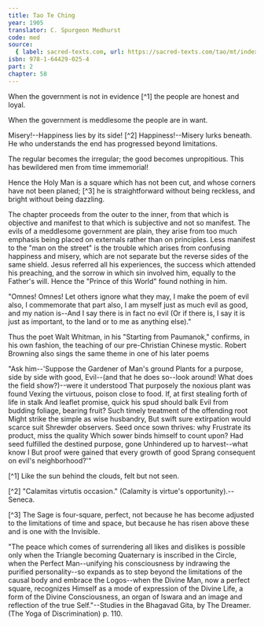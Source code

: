 ```yaml
---
title: Tao Te Ching
year: 1905
translator: C. Spurgeon Medhurst
code: med
source:
  { label: sacred-texts.com, url: https://sacred-texts.com/tao/mt/index.htm }
isbn: 978-1-64429-025-4
part: 2
chapter: 58
---
```


When the government is not in evidence [^1] the people are honest and loyal.

When the government is meddlesome the people are in want.

Misery!--Happiness lies by its side! [^2] Happiness!--Misery lurks beneath. He who understands the end has progressed beyond limitations.

The regular becomes the irregular; the good becomes unpropitious. This has bewildered men from time immemorial!

Hence the Holy Man is a square which has not been cut, and whose corners have not been planed; [^3] he is straightforward without being reckless, and bright without being dazzling.

The chapter proceeds from the outer to the inner, from that which is objective and manifest to that which is subjective and not so manifest. The evils of a meddlesome government are plain, they arise from too much emphasis being placed on externals rather than on principles. Less manifest to the "man on the street" is the trouble which arises from confusing happiness and misery, which are not separate but the reverse sides of the same shield. Jesus referred all his experiences, the success which attended his preaching, and the sorrow in which sin involved him, equally to the Father's will. Hence the "Prince of this World" found nothing in him.

"Omnes! Omnes! Let others ignore what they may,
I make the poem of evil also, I commemorate that part also,
I am myself just as much evil as good, and my nation is--And I say there is in fact no evil
(Or if there is, I say it is just as important, to the land or to me as anything else)."

Thus the poet Walt Whitman, in his "Starting from Paumanok," confirms, in his own fashion, the teaching of our pre-Christian Chinese mystic. Robert Browning also sings the same theme in one of his later poems

"Ask him--'Suppose the Gardener of Man's ground
Plants for a purpose, side by side with good,
Evil--(and that he does so--look around!
What does the field show?)--were it understood
That purposely the noxious plant was found
Vexing the virtuous, poison close to food.
If, at first stealing forth of life in stalk
And leaflet promise, quick his spud should balk
Evil from budding foliage, bearing fruit?
Such timely treatment of the offending root
Might strike the simple as wise husbandry,
But swift sure extirpation would scarce suit
Shrewder observers. Seed once sown thrives: why
Frustrate its product, miss the quality
Which sower binds himself to count upon?
Had seed fulfilled the destined purpose, gone
Unhindered up to harvest--what know I
But proof were gained that every growth of good
Sprang consequent on evil's neighborhood?'"

[^1] Like the sun behind the clouds, felt but not seen.

[^2] "Calamitas virtutis occasion." (Calamity is virtue's opportunity).--Seneca.

[^3] The Sage is four-square, perfect, not because he has become adjusted to the limitations of time and space, but because he has risen above these and is one with the Invisible.

"The peace which comes of surrendering all likes and dislikes is possible only when the Triangle becoming Quaternary is inscribed in the Circle, when the Perfect Man--unifying his consciousness by indrawing the purified personality--so expands as to step beyond the limitations of the causal body and embrace the Logos--when the Divine Man, now a perfect square, recognizes Himself as a mode of expression of the Divine Life, a form of the Divine Consciousness, an organ of Iswara and an image and reflection of the true Self."--Studies in the Bhagavad Gita, by The Dreamer. (The Yoga of Discrimination) p. 110.
